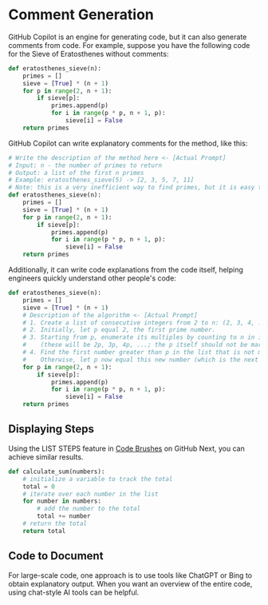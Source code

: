 # Comment Generation

GitHub Copilot is an engine for generating code, but it can also generate comments from code. 
For example, suppose you have the following code for the Sieve of Eratosthenes without comments:

```py
def eratosthenes_sieve(n):
    primes = []
    sieve = [True] * (n + 1)
    for p in range(2, n + 1):
        if sieve[p]:
            primes.append(p)
            for i in range(p * p, n + 1, p):
                sieve[i] = False
    return primes
```

GitHub Copilot can write explanatory comments for the method, like this:

```py
# Write the description of the method here <- [Actual Prompt]
# Input: n - the number of primes to return
# Output: a list of the first n primes
# Example: eratosthenes_sieve(5) -> [2, 3, 5, 7, 11]
# Note: this is a very inefficient way to find primes, but it is easy to understand
def eratosthenes_sieve(n):
    primes = []
    sieve = [True] * (n + 1)
    for p in range(2, n + 1):
        if sieve[p]:
            primes.append(p)
            for i in range(p * p, n + 1, p):
                sieve[i] = False
    return primes
```

Additionally, it can write code explanations from the code itself, helping engineers quickly understand other people's code:

```py
def eratosthenes_sieve(n):
    primes = []
    sieve = [True] * (n + 1)
    # Description of the algorithm <- [Actual Prompt]
    # 1. Create a list of consecutive integers from 2 to n: (2, 3, 4, ..., n).
    # 2. Initially, let p equal 2, the first prime number.
    # 3. Starting from p, enumerate its multiples by counting to n in increments of p, and mark them in the list
    #    (these will be 2p, 3p, 4p, ...; the p itself should not be marked).
    # 4. Find the first number greater than p in the list that is not marked. If there was no such number, stop.
    #    Otherwise, let p now equal this new number (which is the next prime), and repeat from step 3.
    for p in range(2, n + 1):
        if sieve[p]:
            primes.append(p)
            for i in range(p * p, n + 1, p):
                sieve[i] = False
    return primes
```

## Displaying Steps

Using the LIST STEPS feature in [Code Brushes](https://githubnext.com/projects/code-brushes/)  on GitHub Next, you can achieve similar results.

```py
def calculate_sum(numbers):
    # initialize a variable to track the total
    total = 0
    # iterate over each number in the list
    for number in numbers:
        # add the number to the total
        total += number
    # return the total
    return total
```

## Code to Document

For large-scale code, one approach is to use tools like ChatGPT or Bing to obtain explanatory output. When you want an overview of the entire code, using chat-style AI tools can be helpful.
